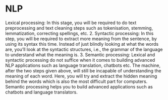 # NLP
Lexical processing: In this stage, you will be required to do text preprocessing and text cleaning
steps such as tokenisation, stemming, lemmatization, correcting spellings, etc.
2. Syntactic processing: In this step, you will be required to extract more meaning from the sentence,
by using its syntax this time. Instead of just blindly looking at what the words are, you’ll look at the
syntactic structures, i.e., the grammar of the language to understand what the meaning is.
3. Semantic processing: Lexical and syntactic processing do not suffice when it comes to building
advanced NLP applications such as language translation, chatbots etc. The machine, after the two
steps given above, will still be incapable of understanding the meaning of each word. Here, you will
try and extract the hidden meaning behind the words which is also the most difficult part for
computers. Semantic processing helps you to build advanced applications such as chatbots and
language translators.
